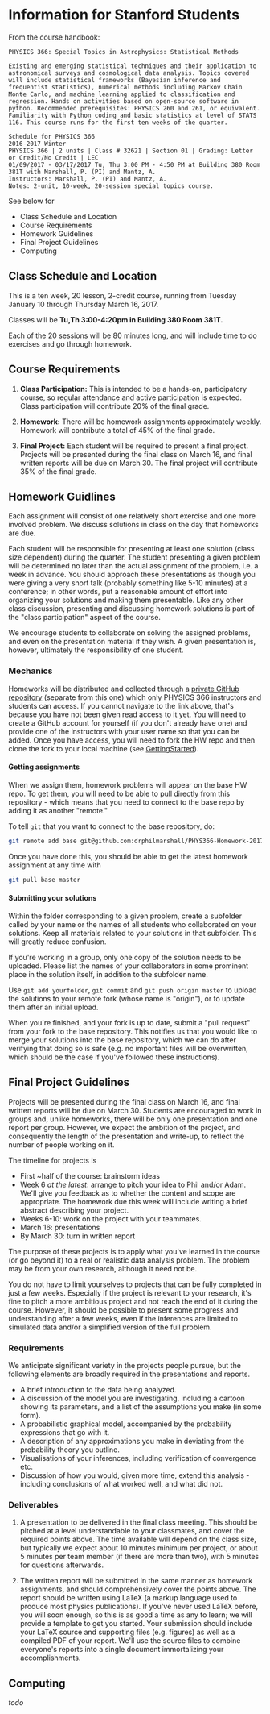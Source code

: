# Information for Stanford Students

From the course handbook:
```
PHYSICS 366: Special Topics in Astrophysics: Statistical Methods

Existing and emerging statistical techniques and their application to astronomical surveys and cosmological data analysis. Topics covered will include statistical frameworks (Bayesian inference and frequentist statistics), numerical methods including Markov Chain Monte Carlo, and machine learning applied to classification and regression. Hands on activities based on open-source software in python. Recommended prerequisites: PHYSICS 260 and 261, or equivalent. Familiarity with Python coding and basic statistics at level of STATS 116. This course runs for the first ten weeks of the quarter.

Schedule for PHYSICS 366
2016-2017 Winter
PHYSICS 366 | 2 units | Class # 32621 | Section 01 | Grading: Letter or Credit/No Credit | LEC
01/09/2017 - 03/17/2017 Tu, Thu 3:00 PM - 4:50 PM at Building 380 Room 381T with Marshall, P. (PI) and Mantz, A.
Instructors: Marshall, P. (PI) and Mantz, A.
Notes: 2-unit, 10-week, 20-session special topics course.
```

See below for
* Class Schedule and Location
* Course Requirements
* Homework Guidelines
* Final Project Guidelines
* Computing

## Class Schedule and Location

This is a ten week, 20 lesson, 2-credit course, running from Tuesday January 10 through Thursday March 16, 2017.

Classes will be **Tu,Th 3:00-4:20pm in Building 380 Room 381T.**

Each of the 20 sessions will be 80 minutes long, and will include time to do exercises and go through homework.

## Course Requirements

1. **Class Participation:**
This is intended to be a hands-on, participatory course, so regular attendance
and active participation is expected. Class participation will contribute 20%
of the final grade.

2. **Homework:**
There will be homework assignments approximately weekly.
Homework will contribute a total of 45% of the final grade.

3. **Final Project:**
Each student will be required to present a final project.
Projects will be presented during the final class on March 16,
and final written reports will be due on March 30.
The final project will contribute 35% of the final grade.


## Homework Guidlines

Each assignment will consist of one relatively short exercise and one more involved problem.
We discuss solutions in class on the day that homeworks are due.

Each student will be responsible for presenting at least one solution (class size dependent) during the quarter.
The student presenting a given problem will be determined no later than the actual assignment of the problem, i.e. a week in advance.
You should approach these presentations as though you were giving a very short talk (probably something like 5-10 minutes) at a conference; in other words, put a reasonable amount of effort into organizing your solutions and making them presentable. Like any other class discussion, presenting and discussing homework solutions is part of the "class participation" aspect of the course.

We encourage students to collaborate on solving the assigned problems, and even on the presentation material if they wish. A given presentation is, however, ultimately the responsibility of one student.

### Mechanics

Homeworks will be distributed and collected through a [private GitHub repository]((https://github.com/drphilmarshall/PHYS366-Homework-2017)) (separate from this one) which only PHYSICS 366 instructors and students can access.
If you cannot navigate to the link above, that's because you have not been given read access to it yet. You will need to create a GitHub account for yourself (if you don't already have one) and provide one of the instructors with your user name so that you can be added. Once you have access, you will need to fork the HW repo and then clone the fork to your local machine (see [GettingStarted](GettingStarted.md)).

#### Getting assignments

When we assign them, homework problems will appear on the base HW repo.
To get them, you will need to be able to pull directly from this repository -
which means that you need to connect to the base repo by adding it as
another "remote."

To tell `git` that you want to connect to the
base repository, do:
```bash
git remote add base git@github.com:drphilmarshall/PHYS366-Homework-2017.git
```
Once you have done this, you should be able to get the latest homework assignment at any time with
```bash
git pull base master
```

#### Submitting your solutions

Within the folder corresponding to a given problem, create a subfolder called by your name or the names of all students who collaborated on your solutions. Keep all materials related to your solutions in that subfolder. This will greatly reduce confusion.

If you're working in a group, only one copy of the solution needs to be uploaded. Please list the names of your collaborators in some prominent place in the solution itself, in addition to the subfolder name.

Use `git add yourfolder`, `git commit` and `git push origin master` to upload the solutions to your remote fork (whose name is "origin"), or to update them after an initial upload.

When you're finished, and your fork is up to date, submit a "pull request" from your fork to the base repository. This notifies us that you would like to merge your solutions into the base repository, which we can do after verifying that doing so is safe (e.g. no important files will be overwritten, which should be the case if you've followed these instructions).

## Final Project Guidelines

Projects will be presented during the final class on March 16, and final written reports will be due on March 30. Students are encouraged to work in groups and, unlike homeworks, there will be only one presentation and one report per group. However, we expect the ambition of the project, and consequently the length of the presentation and write-up, to reflect the number of people working on it.

The timeline for projects is

* First ~half of the course: brainstorm ideas
* Week 6 *at the latest*: arrange to pitch your idea to Phil and/or Adam. We'll give you feedback as to whether the content and scope are appropriate. The homework due this week will include writing a brief abstract describing your project.
* Weeks 6-10: work on the project with your teammates.
* March 16: presentations
* By March 30: turn in written report

The purpose of these projects is to apply what you've learned in the course (or go beyond it) to a real or realistic data analysis problem. The problem may be from your own research, although it need not be.

You do not have to limit yourselves to projects that can be fully completed in just a few weeks. Especially if the project is relevant to your research, it's fine to pitch a more ambitious project and not reach the end of it during the course. However, it should be possible to present some progress and understanding after a few weeks, even if the inferences are limited to simulated data and/or a simplified version of the full problem.

### Requirements

We anticipate significant variety in the projects people pursue, but the following elements are broadly required in the presentations and reports.

* A brief introduction to the data being analyzed.
* A discussion of the model you are investigating, including a cartoon
showing its parameters, and a list of the assumptions you make (in some form).
* A probabilistic graphical model, accompanied by the probability expressions that go with it.
* A description of any approximations you make in deviating from the
probability theory you outline.
* Visualisations of your inferences, including verification of convergence etc.
* Discussion of how you would, given more time, extend this analysis -
including conclusions of what worked well, and what did not.

### Deliverables

1. A presentation to be delivered in the final class meeting. This should be pitched at a level understandable to your classmates, and cover the required points above. The time available will depend on the class size, but typically we expect about 10 minutes minimum per project, or about 5 minutes per team member (if there are more than two), with 5 minutes for questions afterwards.

2. The written report will be submitted in the same manner as homework assignments, and should comprehensively cover the points above. The report should be written using LaTeX (a markup language used to produce most physics publications). If you've never used LaTeX before, you will soon enough, so this is as good a time as any to learn; we will provide a template to get you started. Your submission should include your LaTeX source and supporting files (e.g. figures) as well as a compiled PDF of your report. We'll use the source files to combine everyone's reports into a single document immortalizing your accomplishments.

## Computing

*todo*
